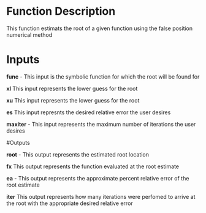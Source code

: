 # **Function Description** 
This function estimats the root of a given function using the false position numerical method

# Inputs

**func** - This input is the symbolic function for which the root will be found for

**xl** This input represents the lower guess for the root

**xu** This input represents the lower guess for the root

**es** This input represnts the desired relative error the user desires
 
**maxiter** - This input represents the maximum number of iterations the user desires 

#Outputs

**root** - This output represents the estimated root location

**fx** This output represents the function evaluated at the root estimate 

**ea** - This output represents the approximate percent relative error of the root estimate

**iter** This output represents how many iterations were perfomed to arrive at the root with the appropriate desired relative error
